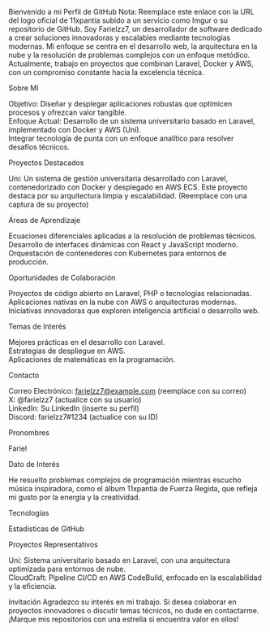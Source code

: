 Bienvenido a mi Perfil de GitHub
Nota: Reemplace este enlace con la URL del logo oficial de 11xpantia subido a un servicio como Imgur o su repositorio de GitHub.
Soy Farielzz7, un desarrollador de software dedicado a crear soluciones innovadoras y escalables mediante tecnologías modernas. Mi enfoque se centra en el desarrollo web, la arquitectura en la nube y la resolución de problemas complejos con un enfoque metódico. Actualmente, trabajo en proyectos que combinan Laravel, Docker y AWS, con un compromiso constante hacia la excelencia técnica.

Sobre Mí

Objetivo: Diseñar y desplegar aplicaciones robustas que optimicen procesos y ofrezcan valor tangible.  
Enfoque Actual: Desarrollo de un sistema universitario basado en Laravel, implementado con Docker y AWS (Uni).  
 Integrar tecnología de punta con un enfoque analítico para resolver desafíos técnicos.


Proyectos Destacados

Uni: Un sistema de gestión universitaria desarrollado con Laravel, contenedorizado con Docker y desplegado en AWS ECS. Este proyecto destaca por su arquitectura limpia y escalabilidad. (Reemplace con una captura de su proyecto)  

Áreas de Aprendizaje

Ecuaciones diferenciales aplicadas a la resolución de problemas técnicos.  
Desarrollo de interfaces dinámicas con React y JavaScript moderno.  
Orquestación de contenedores con Kubernetes para entornos de producción.

Oportunidades de Colaboración

Proyectos de código abierto en Laravel, PHP o tecnologías relacionadas.  
Aplicaciones nativas en la nube con AWS o arquitecturas modernas.  
Iniciativas innovadoras que exploren inteligencia artificial o desarrollo web.

Temas de Interés

Mejores prácticas en el desarrollo con Laravel.  
Estrategias de despliegue en AWS.  
Aplicaciones de matemáticas en la programación.

Contacto

Correo Electrónico: farielzz7@example.com (reemplace con su correo)  
X: @farielzz7 (actualice con su usuario)  
LinkedIn: Su LinkedIn (inserte su perfil)  
Discord: farielzz7#1234 (actualice con su ID)

Pronombres

Fariel

Dato de Interés

He resuelto problemas complejos de programación mientras escucho música inspiradora, como el álbum 11xpantia de Fuerza Regida, que refleja mi gusto por la energía y la creatividad.


Tecnologías
  
Estadísticas de GitHub
  
Proyectos Representativos

Uni: Sistema universitario basado en Laravel, con una arquitectura optimizada para entornos de nube.    
CloudCraft: Pipeline CI/CD en AWS CodeBuild, enfocado en la escalabilidad y la eficiencia.


Invitación
Agradezco su interés en mi trabajo. Si desea colaborar en proyectos innovadores o discutir temas técnicos, no dude en contactarme. ¡Marque mis repositorios con una estrella si encuentra valor en ellos!
